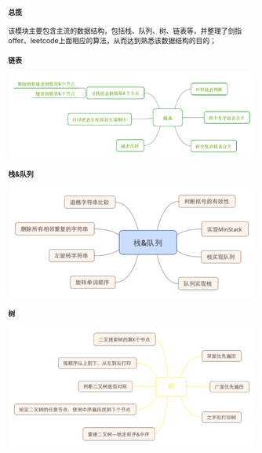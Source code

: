 #### 总揽
该模块主要包含主流的数据结构，包括栈、队列、树、链表等，并整理了剑指offer、leetcode上面相应的算法，从而达到熟悉该数据结构的目的；

#### 链表
![链表算法](../png/Linked.png)

#### 栈&队列
![zhan](https://github.com/songnick/Algorithms/blob/master/png/Stack%26Queue.png)

#### 树

![](../png/Tree.png)